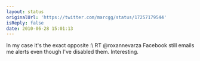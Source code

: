 ```yaml
---
layout: status
originalUrl: 'https://twitter.com/marcgg/status/17257179544'
isReply: false
date: 2010-06-28 15:01:13
---
```


In my case it's the exact opposite :\ RT @roxannevarza Facebook still emails me alerts even though I've disabled them. Interesting.
